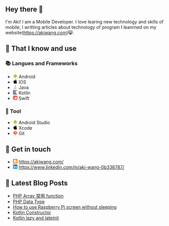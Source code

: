 ## Hey there 👋
I'm Aki! I am a Mobile Developer. I love learing new technology and skills of mobile, I writting articles about technology of program I leanrned on my website(https://akiwang.com)😸.

## 🧠 That I know and use
### 📚 Langues and Frameworks
- <img width="14px" src="img/icons/android/android-original.svg"/> Android
- <img width="14px" src="img/icons/apple/apple-original.svg"/> IOS
- <img width="14px" src="img/icons/java/java-original.svg"/> Java
- <img width="14px" src="img/icons/kotlin/kotlin-original.svg"/> Kotlin
- <img width="14px" src="img/icons/swift/swift-original.svg"/> Swift

### 🔧 Tool
- <img width="14px" src="img/icons/android/android-original.svg"/> Android Studio
- <img width="14px" src="img/icons/apple/apple-original.svg"/> Xcode
- <img width="14px" src="img/icons/git/git-original.svg"/> Git

## 🔗 Get in touch
- <img width="14px" src="img/blogger.svg"/> https://akiwang.com/
- <img width="14px" src="img/icons/linkedin/linkedin-original.svg"/> https://www.linkedin.com/in/aki-wang-0b338787/


## 📕 Latest Blog Posts
<!-- BLOG-POST-LIST:START -->
- [PHP Array 常用 function](https://akiwang.com/blog/20210525_php_array_fun/)
- [PHP Data Type](https://akiwang.com/blog/20210520_php_data_type/)
- [How to use Raspberry Pi screen without sleeping](https://akiwang.com/blog/20210427_how_to_use_raspberry_pi_screen_without_sleeping/)
- [Kotlin Constructor](https://akiwang.com/blog/20210329_kotlin_constructor/)
- [Kotlin lazy and lateinit](https://akiwang.com/blog/20210325_kotlin_lateinit_and_lazy/)
<!-- BLOG-POST-LIST:END -->
